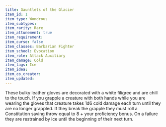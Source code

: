 ```yaml
---
title: Gauntlets of the Glacier
item_id: 1
item_type: Wondrous
item_subtypes:
item_rarity: Rare
item_attunement: true
item_requirement:
item_curse: false
item_classes: Barbarian Fighter
item_school: Evocation
item_role: Attack Auxiliary
item_damage: Cold
item_tags: Ice
item_idea:
item_co_creator:
item_updated:
---
```


These bulky leather gloves are decorated with a white filigree and are chill to the touch. If you grapple a creature with both hands while you are wearing the gloves that creature takes 1d6 cold damage each turn until they are no longer grappled. If they break the grapple they must roll a Constitution saving throw equal to 8 + your proficiency bonus. On a failure they are restrained by ice until the beginning of their next turn.
